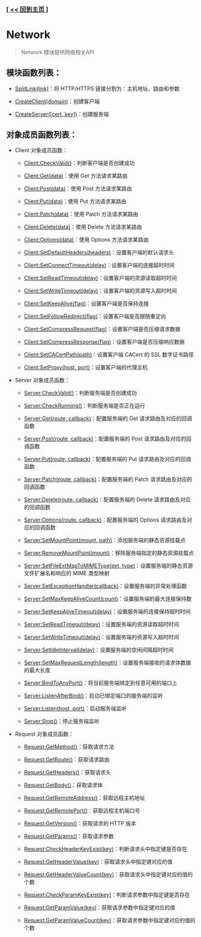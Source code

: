 ### [[ << 回到主页 ]](../index.md)

# Network

> Network 模块提供网络相关API

## 模块函数列表：

+ [SplitLink(link)](_SplitLink_.md)：将 HTTP/HTTPS 链接分割为：主机地址、路由和参数

+ [CreateClient(domain)](_CreateClient_.md)：创建客户端

+ [CreateServer([cert, key])](_CreateServer_.md)：创建服务端

## 对象成员函数列表：

+ Client 对象成员函数：

    + [Client:CheckValid()](_Client_CheckValid_.md)：判断客户端是否创建成功

    + [Client:Get(data)](_Client_Get_.md)：使用 Get 方法请求某路由

    + [Client:Post(data)](_Client_Post_.md)：使用 Post 方法请求某路由

    + [Client:Put(data)](_Client_Put_.md)：使用 Put 方法请求某路由

    + [Client:Patch(data)](_Client_Patch_.md)：使用 Patch 方法请求某路由

    + [Client:Delete(data)](_Client_Delete_.md)：使用 Delete 方法请求某路由

    + [Client:Options(data)](_Client_Options_.md)：使用 Options 方法请求某路由

    + [Client:SetDefaultHeaders(headers)](_Client_SetDefaultHeaders_.md)：设置客户端的默认请求头

    + [Client:SetConnectTimeout(delay)](_Client_SetConnectTimeout_.md)：设置客户端的连接超时时间

    + [Client:SetReadTimeout(delay)](_Client_SetReadTimeout_.md)：设置客户端的资源读取超时时间

    + [Client:SetWriteTimeout(delay)](_Client_SetWriteTimeout_.md)：设置客户端的资源写入超时时间

    + [Client:SetKeepAlive(flag)](_Client_SetKeepAlive_.md)：设置客户端是否保持连接

    + [Client:SetFollowRedirect(flag)](_Client_SetFollowRedirect_.md)：设置客户端是否跟随重定向

    + [Client:SetCompressRequest(flag)](_Client_SetCompressRequest_.md)：设置客户端是否压缩请求数据

    + [Client:SetCompressResponse(flag)](_Client_SetCompressResponse_.md)：设置客户端是否压缩响应数据

    + [Client:SetCACertPath(path)](_Client_SetCACertPath_.md)：设置客户端 CACert 的 SSL 数字证书路径

    + [Client:SetProxy(host, port)](_Client_SetProxy_.md)：设置客户端的代理主机

+ Server 对象成员函数：

    + [Server:CheckValid()](_Server_CheckValid_.md)：判断服务端是否创建成功

    + [Server:CheckRunning()](_Server_CheckRunning_.md)：判断服务端是否正在运行

    + [Server:Get(route, callback)](_Server_Get_.md)：配置服务端的 Get 请求路由及对应的回调函数

    + [Server:Post(route, callback)](_Server_Post_.md)：配置服务端的 Post 请求路由及对应的回调函数

    + [Server:Put(route, callback)](_Server_Put_.md)：配置服务端的 Put 请求路由及对应的回调函数

    + [Server:Patch(route, callback)](_Server_Patch_.md)：配置服务端的 Patch 请求路由及对应的回调函数

    + [Server:Delete(route, callback)](_Server_Delete_.md)：配置服务端的 Delete 请求路由及对应的回调函数

    + [Server:Options(route, callback)](_Server_Options_.md)：配置服务端的 Options 请求路由及对应的回调函数

    + [Server:SetMountPoint(mount, path)](_Server_SetMountPoint_.md)：添加服务端的静态资源挂载点

    + [Server:RemoveMountPoint(mount)](_Server_RemoveMountPoint_.md)：移除服务端指定的静态资源挂载点

    + [Server:SetFileExtMapToMIMEType(ext, type)](_Server_SetFileExtMapToMIMEType_.md)：设置服务端的静态资源文件扩展名和响应的 MIME 类型映射

    + [Server:SetExceptionHandler(callback)](_Server_SetExceptionHandler_.md)：设置服务端的异常处理函数

    + [Server:SetMaxKeepAliveCount(count)](_Server_SetMaxKeepAliveCount_.md)：设置服务端的最大连接保持数

    + [Server:SetKeepAliveTimeout(delay)](_Server_SetKeepAliveTimeout_.md)：设置服务端的连接保持超时时间

    + [Server:SetReadTimeout(delay)](_Server_SetReadTimeout_.md)：设置服务端的资源读取超时时间
    
    + [Server:SetWriteTimeout(delay)](_Server_SetWriteTimeout_.md)：设置服务端的资源写入超时时间

    + [Server:SetIdleInterval(delay)](_Server_SetIdleInterval_.md)：设置服务端的空闲间隔超时时间
    
    + [Server:SetMaxRequestLength(length)](_Server_SetMaxRequestLength_.md)：设置服务端接收的请求体数据的最大长度

    + [Server:BindToAnyPort()](_Server_BindToAnyPort_.md)：将当前服务端绑定到任意可用的端口上

    + [Server:ListenAfterBind()](_Server_ListenAfterBind_.md)：启动已绑定端口的服务端的监听

    + [Server:Listen(host, port)](_Server_Listen_.md)：启动服务端监听

    + [Server:Stop()](_Server_Stop_.md)：停止服务端监听

+ Request 对象成员函数：

    + [Request:GetMethod()](_Request_GetMethod_.md)：获取请求方法
    
    + [Request:GetRoute()](_Request_GetRoute_.md)：获取请求路由
        
    + [Request:GetHeaders()](_Request_GetHeaders_.md)：获取请求头
        
    + [Request:GetBody()](_Request_GetBody_.md)：获取请求体
        
    + [Request:GetRemoteAddress()](_Request_GetRemoteAddress_.md)：获取远程主机地址
        
    + [Request:GetRemotePort()](_Request_GetRemotePort_.md)：获取远程主机端口号
        
    + [Request:GetVersion()](_Request_GetVersion_.md)：获取请求的 HTTP 版本
        
    + [Request:GetParams()](_Request_GetParams_.md)：获取请求参数
        
    + [Request:CheckHeaderKeyExist(key)](_Request_CheckHeaderKeyExist_.md)：判断请求头中指定键是否存在
        
    + [Request:GetHeaderValue(key)](_Request_GetHeaderValue_.md)：获取请求头中指定键对应的值
        
    + [Request:GetHeaderValueCount(key)](_Request_GetHeaderValueCount_.md)：获取请求头中指定键对应的值的个数
        
    + [Request:CheckParamKeyExist(key)](_Request_CheckParamKeyExist_.md)：判断请求参数中指定键是否存在
        
    + [Request:GetParamValue(key)](_Request_GetParamValue_.md)：获取请求参数中指定键对应的值

    + [Request:GetParamValueCount(key)](_Request_GetParamValueCount_.md)：获取请求参数中指定键对应的值的个数
    